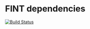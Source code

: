 # FINT dependencies

[![Build Status](https://travis-ci.org/FINTlibs/fint-dependencies.svg?branch=master)](https://travis-ci.org/FINTlibs/fint-dependencies)